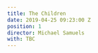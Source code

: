 ```yaml
---
title: The Children
date: 2019-04-25 09:23:00 Z
position: 1
director: Michael Samuels
with: TBC
---
```


